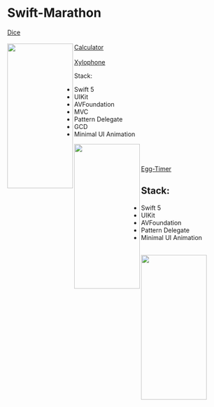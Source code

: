 # Swift-Marathon

[Dice](https://github.com/MaybeRT-rt/Dice)
<br><br>
[Calculator](https://github.com/MaybeRT-rt/Calculator)
<img align="left" src="https://github.com/MaybeRT-rt/gif/blob/main/Simulator Screenshot - iPhone 13 - 2023-11-02 at 18.25.57.png" width="150" height="330">
<br><br>
[Xylophone](https://github.com/MaybeRT-rt/Xylophone)

Stack:
- Swift 5
- UIKit
- AVFoundation
- MVC
- Pattern Delegate
- GCD
- Minimal UI Animation

<img align="left" src="https://github.com/MaybeRT-rt/gif/blob/main/Simulator%20Screenshot%20-%20iPhone%2014%20Pro%20-%202023-11-02%20at%2012.41.51.png" width="150" height="330">

<br><br>

[Egg-Timer](https://github.com/MaybeRT-rt/Egg-Timer)

## Stack:

- Swift 5
- UIKit
- AVFoundation
- Pattern Delegate
- Minimal UI Animation

<br>
<img align="left" src="https://github.com/MaybeRT-rt/gif/blob/main/Simulator-Screen-Recording-iPhone-14-Pro-2023-11-03-at-20.54.21.gif" width="150" height="330">
